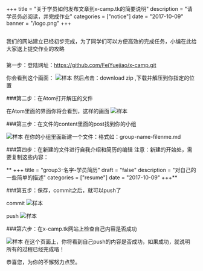 +++
title = "关于学员如何发布文章到x-camp.tk的简要说明"
description = "请学员务必阅读，并完成作业"
categories = ["notice"]
date = "2017-10-09"
banner = "/logo.png"
+++

##
   我们的网站建立已经初步完成，为了同学们可以方便高效的完成任务，小编在此给大家送上提交作业的攻略
###
   第一步：登陆网址：https://github.com/FeiYuejiao/x-camp.git

   你会看到这个画面：
![样本](/atom_pitcure/捕获1.png)
 然后点击：download zip ,下载并解压到你指定的位置

 ###第二步：在Atom打开解压的文件

   在Atom里面的界面你将会看到，这样的画面
   ![样本](/atom_pitcure/捕获2.png)

 ###第三步：在文件的content里面的post找到你的小组

 ![样本](/atom_pitcure/捕获3.png)
  在你的小组里面新建一个文件：格式如：group-name-filenme.md

  ###第四步：在新建的文件进行自我介绍和简历的编辑
注意：新建的开始处，需要复制这些内容：

** +++
title = "group3-名字-学员简历"
draft = "false"
description = "对自己的一些简单的描述"
categories = ["resume"]
date = "2017-10-09"
+++**

###第五步：保存，commit之后，就可以push了

commit
![样本](/atom_pitcure/捕获4.png)

push
![样本](/atom_pitcure/捕获5.png)

###第六步：在x-camp.tk网站上检查自己内容是否成功

![样本](/atom_pitcure/捕获6.png)
在这个页面上，你将看到自己push的内容是否成功，如果成功，就说明
所有的过程已经完成咯！

  恭喜您，为你的不懈努力点赞。
